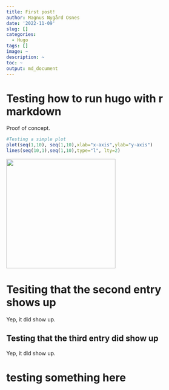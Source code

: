 ```yaml
---
title: First post!
author: Magnus Nygård Osnes
date: '2022-11-09'
slug: []
categories:
  - Hugo
tags: []
image: ~
description: ~
toc: ~
output: md_document
---
```


# Testing how to run hugo with r markdown



Proof of concept. 



```r
#Testing a simple plot
plot(seq(1,10), seq(1,10),xlab="x-axis",ylab="y-axis")
lines(seq(10,1),seq(1,10),type="l", lty=2)
```

<img src="{{< blogdown/postref >}}index_files/figure-html/remedy001-1.png" width="288" />


# Tesiting that the second entry shows up
Yep, it did show up.

## Testing that the third entry did show up
Yep, it did show up. 

# testing something here

